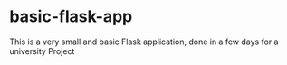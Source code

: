 # basic-flask-app
This is a very small and basic Flask application, done in a few days for a university Project
